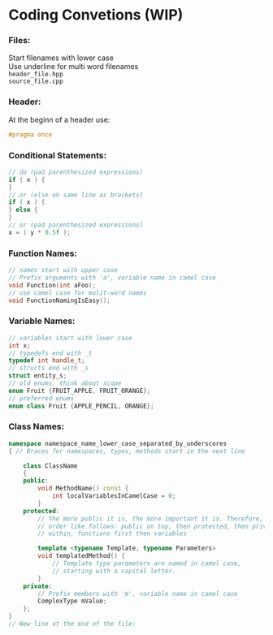 Coding Convetions (WIP)
==================================

### Files:
Start filenames with lower case \
Use underline for multi word filenames  \
`header_file.hpp` \
`source_file.cpp`
### Header:
At the beginn of a header use:
```c++
#pragma once
```
### Conditional Statements:
```c++
// do (pad parenthesized expressions)
if ( x ) {
}
// or (else on same line as brackets)
if ( x ) {
} else {
}
// or (pad parenthesized expressions)
x = ( y * 0.5f );
```

### Function Names:
```c++
// names start with upper case
// Prefix arguments with 'a', variable name in camel case
void Function(int aFoo);
// use camel case for mulit-word names
void FunctionNamingIsEasy();
```

### Variable Names:
```c++
// variables start with lower case
int x;
// typedefs end with _t
typedef int handle_t;
// structs end with _s
struct entity_s;
// old enums, think about scope
enum Fruit {FRUIT_APPLE, FRUIT_ORANGE};
// preferred enums
enum class Fruit {APPLE_PENCIL, ORANGE};
```

### Class Names:
```c++
namespace namespace_name_lower_case_separated_by_underscores
{ // Braces for namespaces, types, methods start in the next line

    class ClassName
    { 
    public:
        void MethodName() const {
            int localVariablesInCamelCase = 0; 
        }
    protected:
        // The more public it is, the more important it is. Therefore,
        // order like follows: public on top, then protected, then private
        // within, functions first then variables

        template <typename Template, typename Parameters>
        void templatedMethod() {
            // Template type parameters are named in camel case,
            // starting with a capital letter.
        }
    private:
        // Prefix members with 'm', variable name in camel case
        ComplexType mValue;
    };
}
// New line at the end of the file:

```